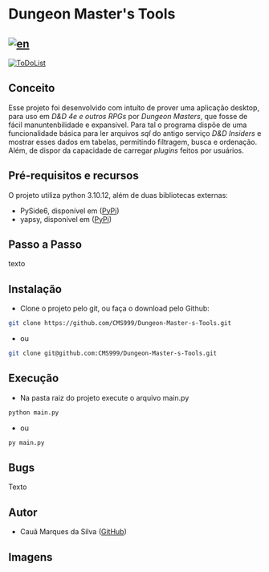 # Dungeon Master's Tools
[![en](https://img.shields.io/badge/lang-pt--br-green)](README.md)
---
[![ToDoList](https://img.shields.io/badge/Go%20To-To--Do%20List-blue)](ToDo-en.md)


## Conceito
Esse projeto foi desenvolvido com intuíto de prover uma aplicação desktop, para uso em *D&D 4e e outros RPGs* por *Dungeon Masters*, que fosse de fácil manuntenbilidade e expansível. Para tal o programa dispõe de uma funcionalidade básica para ler arquivos *sql* do antigo serviço *D&D Insiders* e mostrar esses dados em tabelas, permitindo filtragem, busca e ordenação. Além, de dispor da capacidade de carregar *plugins* feitos por usuários.

## Pré-requisitos e recursos
O projeto utiliza python 3.10.12, além de duas bibliotecas externas:
- PySide6, disponível em ([PyPi](https://pypi.org/project/PySide6/))
- yapsy, disponível em ([PyPi](https://pypi.org/project/Yapsy/))

## Passo a Passo
texto

## Instalação
- Clone o projeto pelo git, ou faça o download pelo Github:
``` bash
git clone https://github.com/CMS999/Dungeon-Master-s-Tools.git
```
- ou
``` bash
git clone git@github.com:CMS999/Dungeon-Master-s-Tools.git
```

## Execução
- Na pasta raiz do projeto execute o arquivo main.py
``` bash
python main.py
```
- ou 
``` bash
py main.py
```
## Bugs
Texto

## Autor
- Cauã Marques da Silva ([GitHub](https://github.com/CMS999))

## Imagens